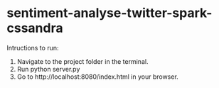 # sentiment-analyse-twitter-spark-cssandra

Intructions to run:
1. Navigate to the project folder in the terminal.
2. Run python server.py
3. Go to http://localhost:8080/index.html in your browser.